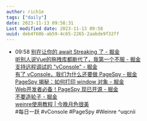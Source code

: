 ```yaml
---
author: rich1e
tags: ["daily"]
date: 2023-11-13 09:58:31
Last modified date: 2023-11-13 09:58
uuid: deb4f60b-ab59-4c65-2265-2aabde9f32ff
---
```


- 09:58 [别在让你的 await Streaking 了 - 掘金](https://juejin.cn/post/7176554352155295800?utm_source=gold_browser_extension)<br>[听别人说Vue的拖拽库都断代了，我第一个不服 - 掘金](https://juejin.cn/post/7299353745506615347?utm_source=gold_browser_extension)<br>[支持远程调试的 "vConsole" - 掘金](https://juejin.cn/post/7298161887882592310?utm_source=gold_browser_extension)<br>[有了 vConsole，我们为什么还要做 PageSpy - 掘金](https://juejin.cn/post/7298683063558488100)<br>[PageSpy 揭秘：如何打印 window 对象 - 掘金](https://juejin.cn/post/7241461849354207292)<br>[Web开发者必备！PageSpy 现已开源 - 掘金](https://juejin.cn/post/7236239609570443322)<br>[不要造轮子 - 掘金](https://juejin.cn/post/7274544460104482873?utm_source=gold_browser_extension)<br>[weinre使用教程 | 今晚月色很美](https://beckywang.github.io/weinre-tutorial.html)<br>#每日一跃 #vConsole #PageSpy #Weinre ^uqcnii